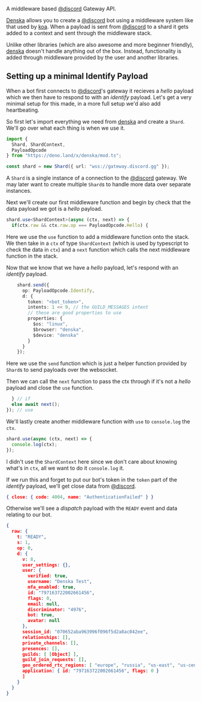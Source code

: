 A middleware based [@discord] Gateway API.

[Denska] allows you to create a [@discord] bot using a middleware system like that used by [koa](https://github.com/koajs/koa). When a payload is sent from [@discord] to a shard it gets added to a context and sent through the middleware stack.

Unlike other libraries (which are also awesome and more beginner friendly), [denska] doesn't handle anything out of the box. Instead, functionality is added through middleware provided by the user and another libraries.

## Setting up a minimal Identify Payload
When a bot first connects to [@discord]'s gateway it recieves a *hello* payload which we then have to respond to with an *identify* payload. Let's get a very minimal setup for this made, in a more full setup we'd also add heartbeating.

So first let's import everything we need from [denska] and create a `Shard`. We'll go over what each thing is when we use it.
```ts
import {
  Shard, ShardContext,
  PayloadOpcode
} from "https://deno.land/x/denska/mod.ts";

const shard = new Shard({ url: "wss://gateway.discord.gg" });
```
A `Shard` is a single instance of a connection to the [@discord] gateway. We may later want to create multiple `Shard`s to handle more data over separate instances.

Next we'll create our first middleware function and begin by check that the data payload we got is a *hello* payload.
```ts
shard.use<ShardContext>(async (ctx, next) => {
  if(ctx.raw && ctx.raw.op === PayloadOpcode.Hello) {
```
Here we use the `use` function to add a middleware function onto the stack. We then take in a `ctx` of type `ShardContext` (which is used by typescript to check the data in `ctx`) and a `next` function which calls the next middleware function in the stack.

Now that we know that we have a *hello* payload, let's respond with an *identify* payload.
```ts
    shard.send({
	  op: PayloadOpcode.Identify,
	  d: {
	    token: "<bot_token>",
		intents: 1 << 9, // the GUILD_MESSAGES intent
		// these are good properties to use
		properties: {
		  $os: "linux",
		  $browser: "denska",
		  $device: "denska"
		}
	  }
	});
```
Here we use the `send` function which is just a helper function provided by `Shard`s to send payloads over the websocket.

Then we can call the `next` function to pass the ctx through if it's not a *hello* payload and close the `use` function.
```ts
  } // if
  else await next();
}); // use
```

We'll lastly create another middleware function with `use` to `console.log` the `ctx`.
```ts
shard.use(async (ctx, next) => {
  console.log(ctx);
});
```
I didn't use the `ShardContext` here since we don't care about knowing what's in `ctx`, all we want to do it `console.log` it.

If we run this and forget to put our bot's token in the `token` part of the *identify* payload, we'll get close data from [@discord].
```json
{ close: { code: 4004, name: "AuthenticationFailed" } }
```
Otherwise we'll see a *dispatch* payload with the `READY` event and data relating to our bot.
```json
{
  raw: {
    t: "READY",
    s: 1,
    op: 0,
    d: {
      v: 8,
      user_settings: {},
      user: {
        verified: true,
        username: "Denska Test",
        mfa_enabled: true,
        id: "797163722002661456",
        flags: 0,
        email: null,
        discriminator: "4976",
        bot: true,
        avatar: null
      },
      session_id: "070652aba963996f096f5d2a8ac042ee",
      relationships: [],
      private_channels: [],
      presences: [],
      guilds: [ [Object] ],
      guild_join_requests: [],
      geo_ordered_rtc_regions: [ "europe", "russia", "us-east", "us-central", "india" ],
      application: { id: "797163722002661456", flags: 0 }
      ]
    }
  }
}
```

[@discord]: https://github.com/discord
[denska]: https://github.com/LeonskiDev/denska
[Denska]: https://github.com/LeonskiDev/denska